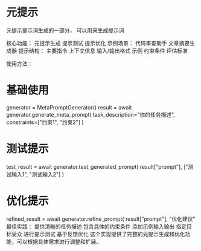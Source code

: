 # 元提示

元提示提示词生成的一部分， 可以用来生成提示词

核心功能：
元提示生成
提示测试
提示优化
示例场景：
代码审查助手
文章摘要生成器
提示结构：
主要指令
上下文信息
输入/输出格式
示例
约束条件
评估标准

使用方法：
# 基础使用
generator = MetaPromptGenerator()
result = await generator.generate_meta_prompt(
    task_description="你的任务描述",
    constraints=["约束1", "约束2"]
)

# 测试提示
test_result = await generator.test_generated_prompt(
    result["prompt"],
    ["测试输入1", "测试输入2"]
)

# 优化提示
refined_result = await generator.refine_prompt(
    result["prompt"],
    "优化建议"
最佳实践：
提供清晰的任务描述
包含具体的约束条件
添加示例输入输出
指定目标受众
进行提示测试
基于反馈优化
这个实现提供了完整的元提示生成和优化功能，可以根据具体需求进行调整和扩展。

